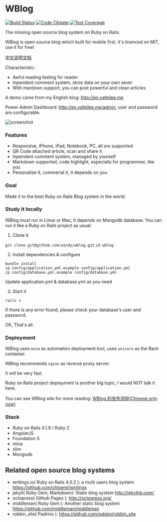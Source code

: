 WBlog
=======
[![Build Status](https://travis-ci.org/windy/wblog.svg?branch=master)](https://travis-ci.org/windy/wblog)
[![Code Climate](https://codeclimate.com/github/windy/wblog.png)](https://codeclimate.com/github/windy/wblog)
[![Test Coverage](https://codeclimate.com/github/windy/wblog/coverage.png)](https://codeclimate.com/github/windy/wblog)

The missing open source blog system on Ruby on Rails.

WBlog is open source blog which built for mobile first, it's licenced on MIT, use it for free!

[中文说明文档](/README.zh-CN.md)

Characteristic:

* Awful reading feeling for reader
* Inpendent comment system, store data on your own sever
* With mardown support, you can post powerful and clean articles

A demo came from my English blog: <http://en.yafeilee.me>

Power Admin Dashboard: <http://en.yafeilee.me/admin>, user and password are configurable.

![screenshot](https://github.com/windy/wblog/raw/master/doc/wblog.gif)


### Features

* Responsive, iPhone, iPad, Notebook, PC, all are supported
* QR Code attached article, scan and share it
* Inpendent comment system, managed by yourself
* Markdown supported, code highlight, especially for programmer, like you
* Personalize it, commerial it, it depends on you

### Goal

Made it to the best Ruby on Rails Blog system in the world.

### Study it locally

WBlog must run in Linux or Mac, it depends on Mongodb database. You can run it like a Ruby on Rails project as usual:

1. Clone it

  `git clone git@github.com:windy/wblog.git`
  `cd wblog `

2. Install dependencies & configure
  
  ```shell
  bundle install
  cp config/application.yml.example config/application.yml
  cp config/database.yml.example config/database.yml
  ```

  Update application.yml & database.yml as you need

3. Start it
  
  ```shell
  rails s
  ```

If there is any error found, please check your database's user and password.

OK, That's all.

### Deployment

WBlog uses `mina` as automation deployment tool, uses `unicorn` as the Rack container.

WBlog recommends `nginx` as reverse proxy server.

It will be very fast.

Ruby on Rails project deployment is another big topic, I would NOT talk it here.

You can see WBlog wiki for more reading: [WBlog 的发布流程(Chinese only now)](https://github.com/windy/wblog/wiki)

### Stack

* Ruby on Rails 4.1.9 / Ruby 2
* AngularJS
* Foundation 5
* mina
* slim
* Mongodb


## Related open source blog systems

* writings.io( Ruby on Rails 4.0.2 ): a multi users blog system <https://github.com/chloerei/writings>
* jekyll( Ruby Gem, Markdown): Static blog system <http://jekyllrb.com/>
* octopress( Github Pages ): <http://octopress.org/>
* middleman( Ruby Gem ): Another static blog system <https://github.com/middleman/middleman>
* robbin_site( Padrino ): <https://github.com/robbin/robbin_site>
